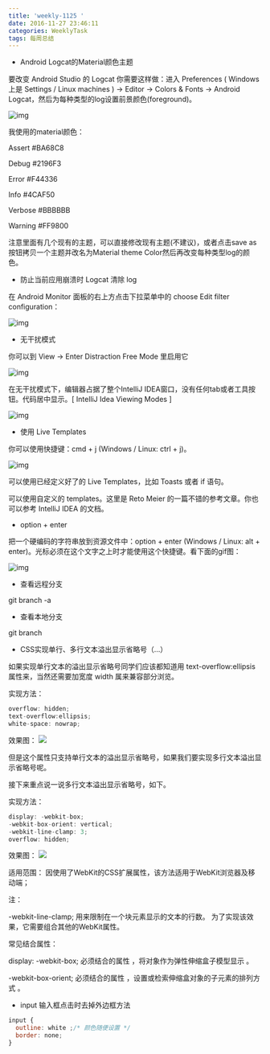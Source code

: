 ```yaml
---
title: 'weekly-1125 '
date: 2016-11-27 23:46:11
categories: WeeklyTask
tags: 每周总结
---
```

* Android Logcat的Material颜色主题

要改变 Android Studio 的 Logcat 你需要这样做：进入 Preferences ( Windows 上是 Settings / Linux machines ) → Editor → Colors & Fonts → Android Logcat，然后为每种类型的log设置前景颜色(foreground)。

![img](http://p3.pstatp.com/large/10f3000b2045b867f40e)

<!-- more -->

我使用的material颜色：

Assert #BA68C8

Debug #2196F3

Error #F44336

Info #4CAF50

Verbose #BBBBBB

Warning #FF9800

注意里面有几个现有的主题，可以直接修改现有主题(不建议)，或者点击save as按钮拷贝一个主题并改名为Material theme Color然后再改变每种类型log的颜色。

* 防止当前应用崩溃时 Logcat 清除 log

在 Android Monitor 面板的右上方点击下拉菜单中的 choose Edit filter configuration：

![img](http://p1.pstatp.com/large/11af000b840a002fe833)

* 无干扰模式

你可以到 View → Enter Distraction Free Mode 里启用它

![img](http://p1.pstatp.com/large/10f3000b2046565442d3)

在无干扰模式下，编辑器占据了整个IntelliJ IDEA窗口，没有任何tab或者工具按钮。代码居中显示。[ IntelliJ Idea Viewing Modes ]

![img](http://p3.pstatp.com/large/10e6000fb226567e1a0f)

* 使用 Live Templates

你可以使用快捷键：cmd + j (Windows / Linux: ctrl + j)。

![img](http://p3.pstatp.com/large/11b100005c12e0ddbb70)

可以使用已经定义好了的 Live Templates，比如 Toasts 或者 if 语句。

可以使用自定义的 templates。这里是 Reto Meier 的一篇不错的参考文章。你也可以参考 IntelliJ IDEA 的文档。

* option + enter

把一个硬编码的字符串放到资源文件中：option + enter (Windows / Linux: alt + enter)。光标必须在这个文字之上时才能使用这个快捷键。看下面的gif图：

![img](http://p3.pstatp.com/large/10f3000b2047df7703c4)

* 查看远程分支

git branch -a

* 查看本地分支

git branch

* CSS实现单行、多行文本溢出显示省略号（…）

如果实现单行文本的溢出显示省略号同学们应该都知道用 text-overflow:ellipsis 属性来，当然还需要加宽度 width 属来兼容部分浏览。

实现方法：

```javascript
overflow: hidden;
text-overflow:ellipsis;
white-space: nowrap;
```

效果图：
![](http://www.daqianduan.com/wp-content/uploads/2015/10/dome1.png)

但是这个属性只支持单行文本的溢出显示省略号，如果我们要实现多行文本溢出显示省略号呢。

接下来重点说一说多行文本溢出显示省略号，如下。

实现方法：

```javascript
display: -webkit-box;
-webkit-box-orient: vertical;
-webkit-line-clamp: 3;
overflow: hidden;

```

效果图：
![](http://www.daqianduan.com/wp-content/uploads/2015/10/dome2.png)

适用范围：
因使用了WebKit的CSS扩展属性，该方法适用于WebKit浏览器及移动端；

注：

-webkit-line-clamp;
用来限制在一个块元素显示的文本的行数。 为了实现该效果，它需要组合其他的WebKit属性。

常见结合属性：

display: -webkit-box; 必须结合的属性 ，将对象作为弹性伸缩盒子模型显示 。

-webkit-box-orient; 必须结合的属性 ，设置或检索伸缩盒对象的子元素的排列方式 。

* input 输入框点击时去掉外边框方法

```javascript
input {
  outline: white ;/* 颜色随便设置 */
  border: none;
}
```

